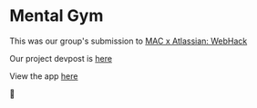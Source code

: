 # Mental Gym

This was our group's submission to [MAC x Atlassian: WebHack](https://mac-x-atlassian-webhack-21322.devpost.com/)

Our project devpost is [here](https://devpost.com/software/mental-gym)

View the app [here](https://mental-gym-three.vercel.app/app)

👀
